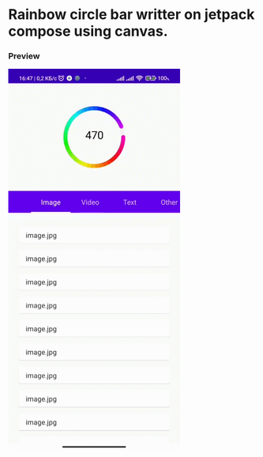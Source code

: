 # Rainbow circle bar writter on jetpack compose using canvas.

### Preview
![Preview](./.demo/gifs/circle-pb.gif)
